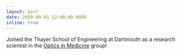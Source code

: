 ```yaml
---
layout: post
date: 2020-09-01 12:00:00-0000
inline: true
---
```


Joined the Thayer School of Engineering at Dartmouth as a research scientist in the <a href="https://sites.dartmouth.edu/optmed/about-us/laboratory-faculty/">Optics in Medicine</a> group!

